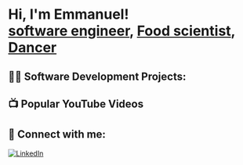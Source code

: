 <h1>Hi, I'm Emmanuel! <br/><a href="https://github.com/joshmadakor1">software engineer</a>, <a href="https://www.linkedin.com/in/joshmadakor/">Food scientist</a>, <a href="https://www.youtube.com/c/joshmadakor">Dancer</a></h1>

<h2>👨‍💻 Software Development Projects:</h2>


<h2>📺 Popular YouTube Videos</h2>


<h2> 🤳 Connect with me:</h2>

[![LinkedIn](https://img.shields.io/badge/LinkedIn-Connect-blue?logo=linkedin)](https://www.linkedin.com/in/YOUR-EmmanuelMusalagani/)


[linkedin]: www.linkedin.com/in/emmanuel-musalagani-b22b72383

<!--
**emmanuelmusalagani/emmanuelmusalagani** is a ✨ _special_ ✨ repository because its `README.md` (this file) appears on your GitHub profile.

Here are some ideas to get you started:

- 🔭 I’m currently working on coding languages
- 🌱 I’m currently learning frontend web development
- 👯 I’m looking to collaborate on creating tech based solutions
- 🤔 I’m looking for help with 
- 💬 Ask me about ...
- 📫 How to reach me: 
- 😄 Pronouns: HE
- ⚡ Fun fact: I love dancing
-->

